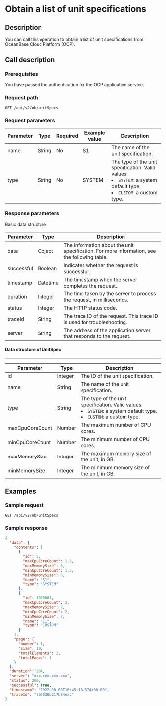 # Obtain a list of unit specifications

## Description

You can call this operation to obtain a list of unit specifications from OceanBase Cloud Platform (OCP). 

## Call description

### Prerequisites

You have passed the authentication for the OCP application service. 

### Request path

`GET /api/v2/ob/unitSpecs`

### Request parameters

| Parameter | Type | Required | Example value | Description |
|----|----|----|----|----|
| name | String | No | S1 | The name of the unit specification. |
| type | String | No | SYSTEM | The type of the unit specification. Valid values:<li>`SYSTEM`: a system default type. </li><li>`CUSTOM`: a custom type. </li> |

### Response parameters

Basic data structure

| Parameter | Type | Description |
|----|----|----|
| data | Object | The information about the unit specification. For more information, see the following table.  |
| successful | Boolean | Indicates whether the request is successful.  |
| timestamp | Datetime | The timestamp when the server completes the request.  |
| duration | Integer | The time taken by the server to process the request, in milliseconds.  |
| status | Integer | The HTTP status code.  |
| traceId | String | The trace ID of the request. This trace ID is used for troubleshooting.  |
| server | String | The address of the application server that responds to the request.  |

#### Data structure of UnitSpec

** **

| Parameter | Type | Description |
|----|----|----|
| id | Integer | The ID of the unit specification.  |
| name | String | The name of the unit specification.  |
| type | String | The type of the unit specification. Valid values:<li>`SYSTEM`: a system default type. </li><li>`CUSTOM`: a custom type.</li> |
| maxCpuCoreCount | Number | The maximum number of CPU cores.  |
| minCpuCoreCount | Number | The minimum number of CPU cores.  |
| maxMemorySize | Integer | The maximum memory size of the unit, in GB.  |
| minMemorySize | Integer | The minimum memory size of the unit, in GB.  |

## Examples

### Sample request

`GET /api/v2/ob/unitSpecs`

### Sample response

```JSON
{
  "data": {
    "contents": [
      {
        "id": 5,
        "maxCpuCoreCount": 1.5,
        "maxMemorySize": 6,
        "minCpuCoreCount": 1.5,
        "minMemorySize": 6,
        "name": "S1",
        "type": "SYSTEM"
      },
      {
        "id": 1000001,
        "maxCpuCoreCount": 2,
        "maxMemorySize": 7,
        "minCpuCoreCount": 2,
        "minMemorySize": 7,
        "name": "C1",
        "type": "CUSTOM"
      }
    ],
    "page": {
      "number": 1,
      "size": 10,
      "totalElements": 2,
      "totalPages": 1
    }
  },
  "duration": 284,
  "server": "xxx.xxx.xxx.xxx",
  "status": 200,
  "successful": true,
  "timestamp": "2022-08-08T16:45:18.674+08:00",
  "traceId": "7b2030b217b84eac"
}
```
